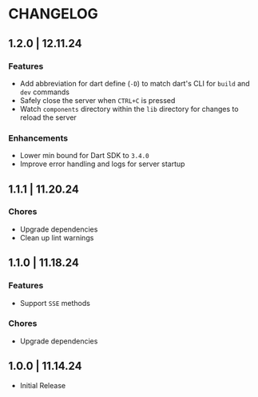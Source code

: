 # CHANGELOG

## 1.2.0 | 12.11.24

### Features

- Add abbreviation for dart define (`-D`) to match dart's CLI for `build` and `dev` commands
- Safely close the server when `CTRL+C` is pressed
- Watch `components` directory within the `lib` directory for changes to reload the server

### Enhancements

- Lower min bound for Dart SDK to `3.4.0`
- Improve error handling and logs for server startup

## 1.1.1 | 11.20.24

### Chores

- Upgrade dependencies
- Clean up lint warnings

## 1.1.0 | 11.18.24

### Features

- Support `SSE` methods

### Chores

- Upgrade dependencies

## 1.0.0 | 11.14.24

- Initial Release
